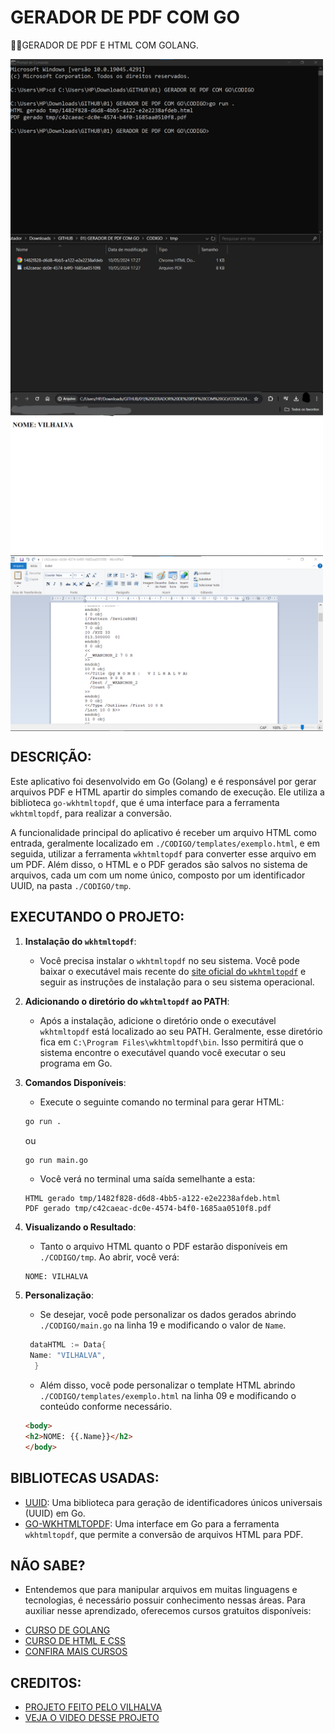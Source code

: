 # GERADOR DE PDF COM GO
👨‍🏫GERADOR DE PDF E HTML COM GOLANG.

<img src="./IMAGENS/FOTO_1.png" align="center" width="500"> <br>
<img src="./IMAGENS/FOTO_2.png" align="center" width="500"> <br>
<img src="./IMAGENS/FOTO_3.png" align="center" width="500"> <br>
<img src="./IMAGENS/FOTO_4.png" align="center" width="500"> <br>

## DESCRIÇÃO:
Este aplicativo foi desenvolvido em Go (Golang) e é responsável por gerar arquivos PDF e HTML apartir do simples comando de execução. Ele utiliza a biblioteca `go-wkhtmltopdf`, que é uma interface para a ferramenta `wkhtmltopdf`, para realizar a conversão.

A funcionalidade principal do aplicativo é receber um arquivo HTML como entrada, geralmente localizado em `./CODIGO/templates/exemplo.html`, e em seguida, utilizar a ferramenta `wkhtmltopdf` para converter esse arquivo em um PDF. Além disso, o HTML e o PDF gerados são salvos no sistema de arquivos, cada um com um nome único, composto por um identificador UUID, na pasta `./CODIGO/tmp`.

## EXECUTANDO O PROJETO:
1. **Instalação do `wkhtmltopdf`**: 
   - Você precisa instalar o `wkhtmltopdf` no seu sistema. Você pode baixar o executável mais recente do [site oficial do `wkhtmltopdf`](https://wkhtmltopdf.org/downloads.html) e seguir as instruções de instalação para o seu sistema operacional.

2. **Adicionando o diretório do `wkhtmltopdf` ao PATH**:
   - Após a instalação, adicione o diretório onde o executável `wkhtmltopdf` está localizado ao seu PATH. Geralmente, esse diretório fica em `C:\Program Files\wkhtmltopdf\bin`. Isso permitirá que o sistema encontre o executável quando você executar o seu programa em Go.

3. **Comandos Disponíveis**:
   - Execute o seguinte comando no terminal para gerar HTML:
   ```bash
   go run .
   ```
   ou
   ```bash
   go run main.go
   ```

   - Você verá no terminal uma saída semelhante a esta:
   ```
   HTML gerado tmp/1482f828-d6d8-4bb5-a122-e2e2238afdeb.html
   PDF gerado tmp/c42caeac-dc0e-4574-b4f0-1685aa0510f8.pdf
   ```

4. **Visualizando o Resultado**:
   - Tanto o arquivo HTML quanto o PDF estarão disponíveis em `./CODIGO/tmp`. Ao abrir, você verá:
   ```
   NOME: VILHALVA
   ```

5. **Personalização**:
   - Se desejar, você pode personalizar os dados gerados abrindo `./CODIGO/main.go` na linha 19 e modificando o valor de `Name`.
   ```go
    dataHTML := Data{
    Name: "VILHALVA",
	 }  
   ```

   - Além disso, você pode personalizar o template HTML abrindo `./CODIGO/templates/exemplo.html` na linha 09 e modificando o conteúdo conforme necessário.
   ```html
   <body>
   <h2>NOME: {{.Name}}</h2>
   </body>
   ```
   
## BIBLIOTECAS USADAS:
- [UUID](https://github.com/google/uuid): Uma biblioteca para geração de identificadores únicos universais (UUID) em Go.
- [GO-WKHTMLTOPDF](https://github.com/SebastiaanKlippert/go-wkhtmltopdf): Uma interface em Go para a ferramenta `wkhtmltopdf`, que permite a conversão de arquivos HTML para PDF.

## NÃO SABE?
- Entendemos que para manipular arquivos em muitas linguagens e tecnologias, é necessário possuir conhecimento nessas áreas. Para auxiliar nesse aprendizado, oferecemos cursos gratuitos disponíveis:
* [CURSO DE GOLANG](https://github.com/VILHALVA/CURSO-DE-GOLANG)
* [CURSO DE HTML E CSS](https://github.com/VILHALVA/CURSO-DE-HTML-E-CSS)
* [CONFIRA MAIS CURSOS](https://github.com/VILHALVA?tab=repositories&q=+topic:CURSO)

## CREDITOS:
- [PROJETO FEITO PELO VILHALVA](https://github.com/VILHALVA)
- [VEJA O VIDEO DESSE PROJETO](https://youtube.com/playlist?list=PLm-xZWCprwYQ3gyCxJ8TR1L2ZnUOPvOpr&si=XTq8PNuNWZTV-pho)
